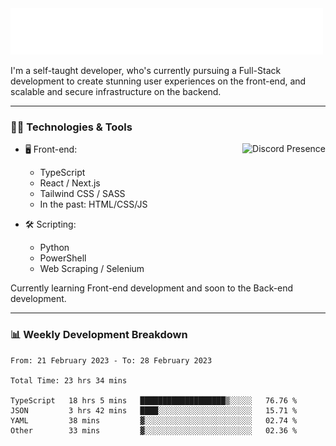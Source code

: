 <img src="assets/wave.svg" alt=":wave:" />

I'm a self-taught developer, who's currently pursuing a Full-Stack development to create stunning user experiences on the front-end, and scalable and secure infrastructure on the backend.

---

### 🧑‍💻 Technologies & Tools

<a href="https://discord.com/users/414304208649453568" target="_blank" rel="nofollow">
   <img src="https://lanyard-profile-readme.vercel.app/api/414304208649453568?idleMessage=Probably%20doing%20something%20else..." alt="Discord Presence" align="right">
</a>

- 🖥️ Front-end:

  - TypeScript
  - React / Next.js
  - Tailwind CSS / SASS
  - In the past: HTML/CSS/JS

- 🛠 Scripting:

  - Python
  - PowerShell
  - Web Scraping / Selenium

Currently learning Front-end development and soon to the Back-end development.

---

### 📊 Weekly Development Breakdown

<!-- ![ccrsxx's GitHub Stats](https://github-readme-stats.vercel.app/api?username=ccrsxx&count_private=true&theme=tokyonight) -->
<!-- ![ccrsxx's Top Langs](https://github-readme-stats.vercel.app/api/top-langs/?username=ccrsxx&hide=lua,java,html&theme=tokyonight) -->

<!--START_SECTION:waka-->

```text
From: 21 February 2023 - To: 28 February 2023

Total Time: 23 hrs 34 mins

TypeScript   18 hrs 5 mins   ███████████████████▒░░░░░   76.76 %
JSON         3 hrs 42 mins   ████░░░░░░░░░░░░░░░░░░░░░   15.71 %
YAML         38 mins         ▓░░░░░░░░░░░░░░░░░░░░░░░░   02.74 %
Other        33 mins         ▓░░░░░░░░░░░░░░░░░░░░░░░░   02.36 %
```

<!--END_SECTION:waka-->

